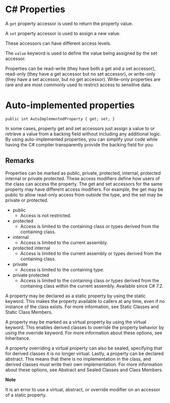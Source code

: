 # C# Properties

A `get` property accessor is used to return the property value.

A `set` property accessor is used to assign a new value.

These accessors can have different access levels.

The `value` keyword is used to define the value being
assigned by the set accessor.

Properties can be read-write (they have both a get and a set accessor),
read-only (they have a get accessor but no set accessor), or write-only (they
have a set accessor, but no get accessor). Write-only properties are rare and
are most commonly used to restrict access to sensitive data.

# Auto-implemented properties

`public int AutoImplementedProperty { get; set; }`

In some cases, property get and set accessors just
assign a value to or retrieve a value from a backing field without including any
additional logic. By using auto-implemented properties, you can simplify your
code while having the C# compiler transparently provide the backing field for
you.

## Remarks

Properties can be marked as public, private, protected, internal, protected
internal or private protected. These access modifiers define how users of the
class can access the property. The get and set accessors for the same property
may have different access modifiers. For example, the get may be public to allow
read-only access from outside the type, and the set may be private or protected.

- public
  - Access is not restricted.
- protected
  - Access is limited to the containing class or types derived from the
  containing class.
- internal
  - Access is limited to the current assembly.
- protected internal
  - Access is limited to the current assembly or types derived from the
  containing class.
- private
  - Access is limited to the containing type.
- private protected
  - Access is limited to the containing class or types derived from the
  containing class within the current assembly. Available since C# 7.2.

A property may be declared as a static property by using the static keyword.
This makes the property available to callers at any time, even if no instance of
the class exists. For more information, see Static Classes and Static Class
Members.

A property may be marked as a virtual property by using the virtual keyword.
This enables derived classes to override the property behavior by using the
override keyword. For more information about these options, see Inheritance.

A property overriding a virtual property can also be sealed, specifying that for
derived classes it is no longer virtual. Lastly, a property can be declared
abstract. This means that there is no implementation in the class, and derived
classes must write their own implementation. For more information about these
options, see Abstract and Sealed Classes and Class Members.

**Note**

It is an error to use a virtual, abstract, or override modifier on an accessor
of a static property.
